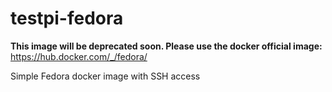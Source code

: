 testpi-fedora
============

**This image will be deprecated soon. Please use the docker official image:** https://hub.docker.com/_/fedora/


Simple Fedora docker image with SSH access



